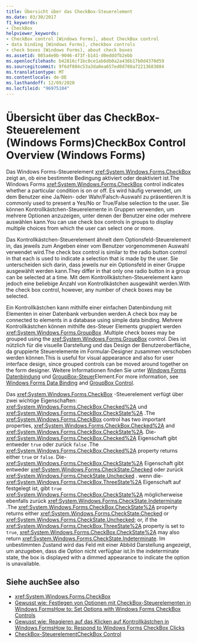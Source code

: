 ```yaml
---
title: Übersicht über das CheckBox-Steuerelement
ms.date: 03/30/2017
f1_keywords:
- CheckBox
helpviewer_keywords:
- CheckBox control [Windows Forms], about CheckBox control
- data binding [Windows Forms], checkbox controls
- check boxes [Windows Forms], about check boxes
ms.assetid: 085a4e0b-9046-473f-b141-d0edddfb2ebb
ms.openlocfilehash: b42816cf1bc0ce1ab6db0a2a436b17b0d4370d59
ms.sourcegitcommit: 9f6df084c53a3da0ea657ed0d708a72213683084
ms.translationtype: MT
ms.contentlocale: de-DE
ms.lasthandoff: 12/09/2020
ms.locfileid: "96975104"
---
```

# <a name="checkbox-control-overview-windows-forms"></a><span data-ttu-id="f38f9-102">Übersicht über das CheckBox-Steuerelement (Windows Forms)</span><span class="sxs-lookup"><span data-stu-id="f38f9-102">CheckBox Control Overview (Windows Forms)</span></span>
<span data-ttu-id="f38f9-103">Das Windows Forms-Steuerelement <xref:System.Windows.Forms.CheckBox> zeigt an, ob eine bestimmte Bedingung aktiviert oder deaktiviert ist.</span><span class="sxs-lookup"><span data-stu-id="f38f9-103">The Windows Forms <xref:System.Windows.Forms.CheckBox> control indicates whether a particular condition is on or off.</span></span> <span data-ttu-id="f38f9-104">Es wird häufig verwendet, um dem Benutzer eine Ja/Nein- oder Wahr/Falsch-Auswahl zu präsentieren.</span><span class="sxs-lookup"><span data-stu-id="f38f9-104">It is commonly used to present a Yes/No or True/False selection to the user.</span></span> <span data-ttu-id="f38f9-105">Sie können Kontrollkästchen-Steuerelemente in Gruppen verwenden, um mehrere Optionen anzuzeigen, unter denen der Benutzer eine oder mehrere auswählen kann.</span><span class="sxs-lookup"><span data-stu-id="f38f9-105">You can use check box controls in groups to display multiple choices from which the user can select one or more.</span></span>  
  
 <span data-ttu-id="f38f9-106">Das Kontrollkästchen-Steuerelement ähnelt dem Optionsfeld-Steuerelement in, das jeweils zum Angeben einer vom Benutzer vorgenommenen Auswahl verwendet wird.</span><span class="sxs-lookup"><span data-stu-id="f38f9-106">The check box control is similar to the radio button control in that each is used to indicate a selection that is made by the user.</span></span> <span data-ttu-id="f38f9-107">Sie unterscheiden sich darin, dass jeweils nur ein Optionsfeld in einer Gruppe ausgewählt werden kann.</span><span class="sxs-lookup"><span data-stu-id="f38f9-107">They differ in that only one radio button in a group can be selected at a time.</span></span> <span data-ttu-id="f38f9-108">Mit dem Kontrollkästchen-Steuerelement kann jedoch eine beliebige Anzahl von Kontrollkästchen ausgewählt werden.</span><span class="sxs-lookup"><span data-stu-id="f38f9-108">With the check box control, however, any number of check boxes may be selected.</span></span>  
  
 <span data-ttu-id="f38f9-109">Ein Kontrollkästchen kann mithilfe einer einfachen Datenbindung mit Elementen in einer Datenbank verbunden werden.</span><span class="sxs-lookup"><span data-stu-id="f38f9-109">A check box may be connected to elements in a database using simple data binding.</span></span> <span data-ttu-id="f38f9-110">Mehrere Kontrollkästchen können mithilfe des-Steuer Elements gruppiert werden <xref:System.Windows.Forms.GroupBox> .</span><span class="sxs-lookup"><span data-stu-id="f38f9-110">Multiple check boxes may be grouped using the <xref:System.Windows.Forms.GroupBox> control.</span></span> <span data-ttu-id="f38f9-111">Dies ist nützlich für die visuelle Darstellung und das Design der Benutzeroberfläche, da gruppierte Steuerelemente im Formular-Designer zusammen verschoben werden können.</span><span class="sxs-lookup"><span data-stu-id="f38f9-111">This is useful for visual appearance and also for user interface design, since grouped controls can be moved around together on the form designer.</span></span> <span data-ttu-id="f38f9-112">Weitere Informationen finden Sie unter [Windows Forms Datenbindung](../windows-forms-data-binding.md) und [GroupBox-Steuer](groupbox-control-windows-forms.md)Element.</span><span class="sxs-lookup"><span data-stu-id="f38f9-112">For more information, see [Windows Forms Data Binding](../windows-forms-data-binding.md) and [GroupBox Control](groupbox-control-windows-forms.md).</span></span>  
  
 <span data-ttu-id="f38f9-113">Das <xref:System.Windows.Forms.CheckBox> -Steuerelement verfügt über zwei wichtige Eigenschaften: <xref:System.Windows.Forms.CheckBox.Checked%2A> und <xref:System.Windows.Forms.CheckBox.CheckState%2A> .</span><span class="sxs-lookup"><span data-stu-id="f38f9-113">The <xref:System.Windows.Forms.CheckBox> control has two important properties, <xref:System.Windows.Forms.CheckBox.Checked%2A> and <xref:System.Windows.Forms.CheckBox.CheckState%2A>.</span></span> <span data-ttu-id="f38f9-114">Die- <xref:System.Windows.Forms.CheckBox.Checked%2A> Eigenschaft gibt entweder `true` oder zurück `false` .</span><span class="sxs-lookup"><span data-stu-id="f38f9-114">The <xref:System.Windows.Forms.CheckBox.Checked%2A> property returns either `true` or `false`.</span></span> <span data-ttu-id="f38f9-115">Die- <xref:System.Windows.Forms.CheckBox.CheckState%2A> Eigenschaft gibt entweder <xref:System.Windows.Forms.CheckState.Checked> oder zurück <xref:System.Windows.Forms.CheckState.Unchecked> . wenn die- <xref:System.Windows.Forms.CheckBox.ThreeState%2A> Eigenschaft auf festgelegt ist, gibt `true` <xref:System.Windows.Forms.CheckBox.CheckState%2A> möglicherweise ebenfalls zurück <xref:System.Windows.Forms.CheckState.Indeterminate> .</span><span class="sxs-lookup"><span data-stu-id="f38f9-115">The <xref:System.Windows.Forms.CheckBox.CheckState%2A> property returns either <xref:System.Windows.Forms.CheckState.Checked> or <xref:System.Windows.Forms.CheckState.Unchecked>; or, if the <xref:System.Windows.Forms.CheckBox.ThreeState%2A> property is set to `true`, <xref:System.Windows.Forms.CheckBox.CheckState%2A> may also return <xref:System.Windows.Forms.CheckState.Indeterminate>.</span></span> <span data-ttu-id="f38f9-116">Im unbestimmten Zustand wird das Feld mit einer Abbild Darstellung angezeigt, um anzugeben, dass die Option nicht verfügbar ist.</span><span class="sxs-lookup"><span data-stu-id="f38f9-116">In the indeterminate state, the box is displayed with a dimmed appearance to indicate the option is unavailable.</span></span>  
  
## <a name="see-also"></a><span data-ttu-id="f38f9-117">Siehe auch</span><span class="sxs-lookup"><span data-stu-id="f38f9-117">See also</span></span>

- <xref:System.Windows.Forms.CheckBox>
- [<span data-ttu-id="f38f9-118">Gewusst wie: Festlegen von Optionen mit CheckBox-Steuerelementen in Windows Forms</span><span class="sxs-lookup"><span data-stu-id="f38f9-118">How to: Set Options with Windows Forms CheckBox Controls</span></span>](how-to-set-options-with-windows-forms-checkbox-controls.md)
- [<span data-ttu-id="f38f9-119">Gewusst wie: Reagieren auf das Klicken auf Kontrollkästchen in Windows Forms</span><span class="sxs-lookup"><span data-stu-id="f38f9-119">How to: Respond to Windows Forms CheckBox Clicks</span></span>](how-to-respond-to-windows-forms-checkbox-clicks.md)
- [<span data-ttu-id="f38f9-120">CheckBox-Steuerelement</span><span class="sxs-lookup"><span data-stu-id="f38f9-120">CheckBox Control</span></span>](checkbox-control-windows-forms.md)
